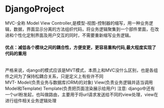 # DjangoProject
MVC-全称 Model View Controller,是模型-视图-控制器的缩写，用一种业务逻辑，数据，界面显示分离的方法组织代码，将业务逻辑聚集到一个部件里面，在改进和个性化定制界面及用户交互的同时，不需要重新缩写业务逻辑。</br>
<h4>优点：减低各个模块之间的耦合性，方便变更，更容易重构代码,最大程度实现了代码的重用</h4></br>
严格来说，django的模式应该是MVT模式，本质上和MVC没什么区别，也是各组件之间为了保持松耦合关系，只是定义上有些许不同</br>
MVT- Model(负责业务与数据库(ORM)的对象) View(负责业务逻辑并适当调用Model和Template) Template(负责把页面渲染展示给用户)
注意: django中还有一个url粉发起，也叫做路由，主要用于将url请求发送给不同的view处理，view在进行组件相关业务逻辑处理</br>


